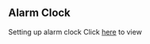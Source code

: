 ## Alarm Clock

Setting up alarm clock
Click [here](https://nishatasha.github.io/alarm-clock/) to view 
